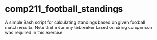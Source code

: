 # comp211_football_standings
A simple Bash script for calculating standings based on given football match results. Note that a dummy tiebreaker based on string comparison was required in this exercise.
